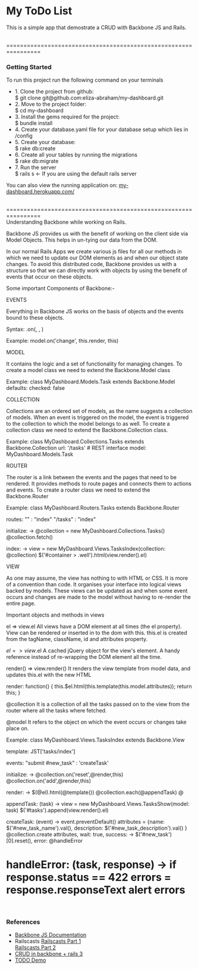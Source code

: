 <h1>My ToDo List</h1>

<p>This is a simple app that demostrate a CRUD with Backbone JS and Rails. </p>
<br/>
================================================================
<br/>
<h3>Getting Started</h3>
<div>
  <p>To run this project run the following command on your terminals</p>
  <ul>
    <li>
      1. Clone the project from github:<br/>
      $ git clone git@github.com:eliza-abraham/my-dashboard.git
    </li>
    <li>
      2. Move to the project folder:<br>
      $ cd my-dashboard
    </li>
    <li>
      3. Install the gems required for the project:<br>
      $ bundle install
    </li>
    <li>
      4. Create your database.yaml file for your database setup which lies in /config
    </li>
    <li>
      5. Create your database:<br>
      $ rake db:create
    </li>
    <li>
      6. Create all your tables by running the migrations<br>
      $ rake db:migrate
    </li>
    <li>
      7. Run the server<br>
      $ rails s <- If you are using the default rails server
    </li>
  </ul>
  <p>You can also view the running application on: 
    <a href="http://my-dashboard.herokuapp.com/">my-dashboard.herokuapp.com/</a>
  </p>
</div>
<br>
================================================================
<br>
Understanding Backbone while working on Rails.

Backbone JS provides us with the benefit of working on the client side via Model Objects. This helps in un-tying our data from the DOM.

In our normal Rails Apps we create various js files for all our methods in which we need to update our DOM elements as and when our object state changes. To avoid this distributed code, Backbone provides us with a structure so that we can directly work with objects by using the benefit of events that occur on these objects.


Some important Components of Backbone:-

EVENTS

Everything in Backbone JS works on the basis of objects and the events bound to these objects.

Syntax:
<object>.on(<event>, <callback>, <context>)

Example:
model.on('change', this.render, this)


MODEL

It contains the logic and a set of functionality for managing changes. To create a model class we need to extend the Backbone.Model class 

Example:
class MyDashboard.Models.Task extends Backbone.Model
  defaults: 
    checked: false


COLLECTION

Collections are an ordered set of models, as the name suggests a collection of models. When an event is triggered on the model, the event is triggered to the collection to which the model belongs to as well. To create a collection class we need to extend the Backbone.Collection class.

Example: 
class MyDashboard.Collections.Tasks extends Backbone.Collection
  url: '/tasks' # REST interface
  model: MyDashboard.Models.Task


ROUTER

The router is a link between the events and the pages that need to be rendered. It provides methods to route pages and connects them to actions and events. To create a router class we need to extend the Backbone.Router

Example:
class MyDashboard.Routers.Tasks extends Backbone.Router

  routes:
    ""              : "index"
    "/tasks"        : "index"

  initialize: -> 
    @collection =  new MyDashboard.Collections.Tasks()
    @collection.fetch()

  index: ->
    view = new MyDashboard.Views.TasksIndex(collection: @collection)
    $('#container > .well').html(view.render().el)

VIEW

As one may assume, the view has nothing to with HTML or CSS. It is more of a convention than code. It organises your interface into logical views backed by models. These views can be updated as and when some event occurs and changes are made to the model without having to re-render the entire page.


Important objects and methods in views

el  => view.el
All views have a DOM element at all times (the el property). View can be rendered or inserted in to the dom  with this.  this.el is created from the tagName, className, id and attributes property.


$el => view.$el
A cached jQuery object for the view's element. A handy reference instead of re-wrapping the DOM element all the time.


render() => view.render()
It renders the view template from model data, and updates this.el with the new HTML

render: function() {
   this.$el.html(this.template(this.model.attributes));
   return this;
 }


@collection 
It is a collection of all the tasks passed on to the view from the router where all the tasks where fetched.


@model
It refers to the object on which the event occurs or changes take place on.


Example:
class MyDashboard.Views.TasksIndex extends Backbone.View

  template: JST['tasks/index']

  events: 
  	"submit #new_task"   : 'createTask'

  initialize: ->
    @collection.on('reset',@render,this)
    @collection.on('add',@render,this)

  render: ->
    $(@el).html(@template())
    @collection.each(@appendTask)
    @

  appendTask: (task) ->
    view = new MyDashboard.Views.TasksShow(model: task)
    $('#tasks').append(view.render().el)

  createTask: (event) ->
    event.preventDefault()
    attributes = {name: $('#new_task_name').val(), description: $('#new_task_description').val() }
    @collection.create attributes,
      wait: true,
      success: -> $('#new_task')[0].reset(),
      error: @handleError

  handleError: (task, response) -> 
    if response.status == 422
      errors = response.responseText
      alert errors
<br>
===============================================================
<br>
<h3>References</h3>
<ul>
  <li><a href="http://backbonejs.org/">Backbone JS Documentation</a></li>
  <li>
    Railscasts
    <a href="http://railscasts.com/episodes/323-backbone-on-rails-part-1">Railscasts Part 1</a><br>
    <a href="http://railscasts.com/episodes/325-backbone-on-rails-part-2">Railscasts Part 2</a>
  </li>
  <li>
    <a href="https://github.com/ikido/backbone-rails-crud-example-app">CRUD in backbone + rails 3</a>    
  </li>  
  <li>
    <a href="https://github.com/mulderp/Backbone-on-Rails-todoDemo">TODO Demo</a>
  </li>
</ul>
